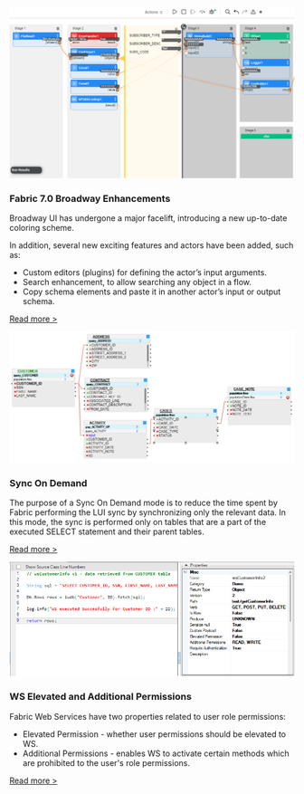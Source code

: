 <!--block-->

<img src="images/broadway_7_look.png" style="zoom:80%;" />

### Fabric 7.0 Broadway Enhancements

Broadway UI has undergone a major facelift, introducing a new up-to-date coloring scheme.

In addition, several new exciting features and actors have been added, such as:

* Custom editors (plugins) for defining the actor’s input arguments. 
* Search enhancement, to allow searching any object in a flow. 
* Copy schema elements and paste it in another actor’s input or output schema.

[Read more >](20230329_fabric_7_broadway.md)

<!--block-->

![](images/sync_on_demand_ex1.png)

### Sync On Demand

The purpose of a Sync On Demand mode is to reduce the time spent by Fabric performing the LUI sync by synchronizing only the relevant data. In this mode, the sync is performed only on tables that are a part of the executed SELECT statement and their parent tables. 

[Read more >](20230329_sync_on_demand.md)

<!--block-->

<img src="images/swagger_0.png" style="zoom:80%;" />

### WS Elevated and Additional Permissions

Fabric Web Services have two properties related to user role permissions:

* Elevated Permission - whether user permissions should be elevated to WS.
* Additional Permissions - enables WS to activate certain methods which are prohibited to the user's role permissions.

[Read more >](20220814_ws_permissions.md)

<!--block-->
